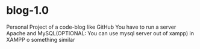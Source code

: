 # blog-1.0
 Personal Project of a code-blog like GitHub
	You have to run a server Apache and MySQL(OPTIONAL: You can use mysql server out of xampp) in XAMPP o something similar